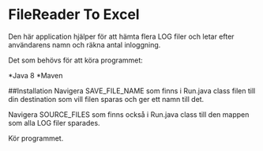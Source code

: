 # FileReader To Excel

Den här application hjälper för att hämta flera LOG filer och letar efter användarens namn och räkna antal inloggning.

Det som behövs för att köra programmet:

*Java 8
*Maven

##Installation
Navigera SAVE_FILE_NAME som finns i Run.java class filen till din destination som vill filen sparas och ger ett namn till det.

Navigera SOURCE_FILES som finns också i Run.java class till den mappen som alla LOG filer sparades.

Kör programmet.
